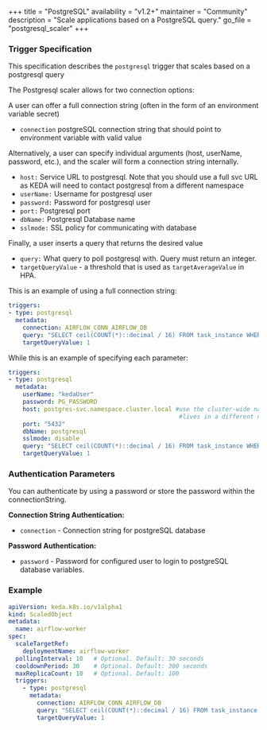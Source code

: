 +++
title = "PostgreSQL"
availability = "v1.2+"
maintainer = "Community"
description = "Scale applications based on a PostgreSQL query."
go_file = "postgresql_scaler"
+++

### Trigger Specification

This specification describes the `postgresql` trigger that scales based on a postgresql query

The Postgresql scaler allows for two connection options:

A user can offer a full connection string 
(often in the form of an environment variable secret)

- `connection` postgreSQL connection string that should point to environment variable with valid value

Alternatively, a user can specify individual
arguments (host, userName, password, etc.), and the scaler will form a connection string 
internally.

- `host:` Service URL to postgresql. Note that you should use a full svc URL as KEDA will need to contact postgresql from a different namespace
- `userName:` Username for postgresql user
- `password:` Password for postgresql user
- `port:` Postgresql port
- `dbName:` Postgresql Database name
- `sslmode:` SSL policy for communicating with database

Finally, a user inserts a query that returns the desired value

- `query:` What query to poll postgresql with. Query must return an integer.
- `targetQueryValue` - a threshold that is used as `targetAverageValue` in HPA.

This is an example of using a full connection string:

```yaml
triggers:
- type: postgresql
  metadata:
    connection: AIRFLOW_CONN_AIRFLOW_DB
    query: "SELECT ceil(COUNT(*)::decimal / 16) FROM task_instance WHERE state='running' OR state='queued'"
    targetQueryValue: 1
```

While this is an example of specifying each parameter:

```yaml
triggers:
- type: postgresql
  metadata:
    userName: "kedaUser"
    password: PG_PASSWORD
    host: postgres-svc.namespace.cluster.local #use the cluster-wide namespace as KEDA 
                                                #lives in a different namespace from your postgres
    port: "5432"
    dbName: postgresql
    sslmode: disable
    query: "SELECT ceil(COUNT(*)::decimal / 16) FROM task_instance WHERE state='running' OR state='queued'"
    targetQueryValue: 1
```

### Authentication Parameters

You can authenticate by using a password or store the password within the connectionString.

**Connection String Authentication:**

- `connection` - Connection string for postgreSQL database

**Password Authentication:**

- `password` - Password for configured user to login to postgreSQL database
variables.

### Example

```yaml
apiVersion: keda.k8s.io/v1alpha1
kind: ScaledObject
metadata:
  name: airflow-worker
spec:
  scaleTargetRef:
    deploymentName: airflow-worker
  pollingInterval: 10   # Optional. Default: 30 seconds
  cooldownPeriod: 30    # Optional. Default: 300 seconds
  maxReplicaCount: 10   # Optional. Default: 100
  triggers:
    - type: postgresql
      metadata:
        connection: AIRFLOW_CONN_AIRFLOW_DB
        query: "SELECT ceil(COUNT(*)::decimal / 16) FROM task_instance WHERE state='running' OR state='queued'"
        targetQueryValue: 1
```
